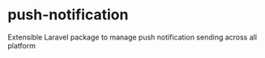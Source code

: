 # push-notification
Extensible Laravel package to manage push notification sending across all platform
